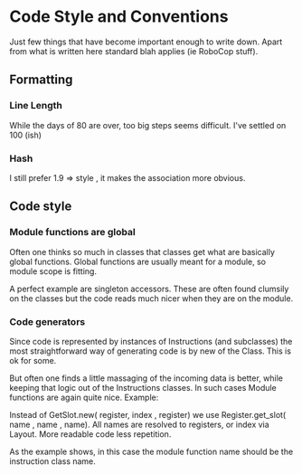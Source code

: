 # Code Style and Conventions

Just  few things that have become important enough to write down. Apart from what is written here
standard blah applies (ie RoboCop stuff).

## Formatting

### Line Length

While the days of 80 are over, too big steps seems difficult. I've settled on 100 (ish)

### Hash

I still prefer 1.9 => style , it makes the association more obvious.

## Code style

### Module functions are global

Often one thinks so much in classes that classes get what are basically global functions.
Global functions are usually meant for a module, so module scope is fitting.

A perfect example are singleton accessors. These are often found clumsily on the classes but
the code reads much nicer when they are on the module.

### Code generators

Since code is represented by instances of Instructions (and subclasses) the most straightforward
way of generating code is by new of the Class. This is ok for some.

But often one finds a little massaging of the incoming data is better, while keeping that logic
out of the Instructions classes. In such cases Module functions are again quite nice. Example:

Instead of GetSlot.new( register, index , register) we use Register.get_slot( name , name , name).
All names are resolved to registers, or index via Layout. More readable code less repetition.

As the example shows, in this case the module function name should be the instruction class name.
